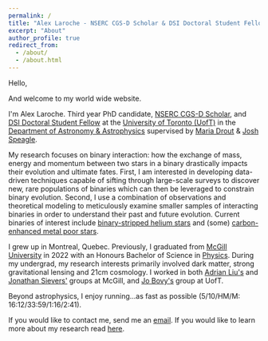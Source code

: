 ```yaml
---
permalink: /
title: "Alex Laroche - NSERC CGS-D Scholar & DSI Doctoral Student Fellow"
excerpt: "About"
author_profile: true
redirect_from: 
  - /about/
  - /about.html
---
```


Hello,

And welcome to my world wide website.

I'm Alex Laroche. Third year PhD candidate, [NSERC CGS-D Scholar](https://www.nserc-crsng.gc.ca/nserc-crsng/fundingdecisions-decisionsfinancement/scholarshipsandfellowships-concoursdebourses/index_eng.asp), and [DSI Doctoral Student Fellow](https://datasciences.utoronto.ca/data-sciences-institute-announces-doctoral-student-fellows-for-2024/) at the [University of Toronto (UofT)](https://www.utoronto.ca/) in the [Department of Astronomy & Astrophysics](http://www.astro.utoronto.ca/) supervised by [Maria Drout](https://www.astro.utoronto.ca/~drout/) & [Josh Speagle](https://joshspeagle.com/). 

My research focuses on binary interaction: how the exchange of mass, energy and momentum between two stars in a binary drastically impacts their evolution and ultimate fates. First, I am interested in developing data-driven techniques capable of sifting through large-scale surveys to discover new, rare populations of binaries which can then be leveraged to constrain binary evolution. Second, I use a combination of observations and theoretical modeling to meticulously examine smaller samples of interacting binaries in order to understand their past and future evolution. Current binaries of interest include [binary-stripped helium stars](https://www.science.org/doi/epdf/10.1126/science.ade4970) and (some) [carbon-enhanced metal poor stars](https://academic.oup.com/mnras/article/523/3/4049/7191262).

I grew up in Montreal, Quebec. Previously, I graduated from [McGill University](https://www.mcgill.ca/) in 2022 with an Honours Bachelor of Science in [Physics]((https://www.physics.mcgill.ca/)). During my undergrad, my research interests primarily involved dark matter, strong gravitational lensing and 21cm cosmology. I worked in both [Adrian Liu's](http://www.physics.mcgill.ca/~acliu/) and [Jonathan Sievers'](https://www.physics.mcgill.ca/~sievers/) groups at McGill, and [Jo Bovy's](https://astro.utoronto.ca/~bovy/) group at UofT. 

Beyond astrophysics, I enjoy running...as fast as possible (5/10/HM/M: 16:12/33:59/1:16/2:41).

If you would like to contact me, send me an [email](mailto:alex.laroche@mail.utoronto.ca). If you would like to learn more about my research read [here](/research). 

